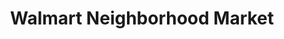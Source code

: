 ---
title: "Walmart Neighborhood Market"
url: /beaverton/walmart-neighborhood-market/
shop: supermarket
---